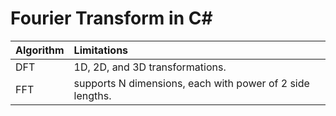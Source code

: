 ﻿# Fourier Transform in C#

| Algorithm | Limitations                                               |
|:--------- |:-----------                                               |
| DFT       | 1D, 2D, and 3D transformations.                           |
| FFT       | supports N dimensions, each with power of 2 side lengths. |

